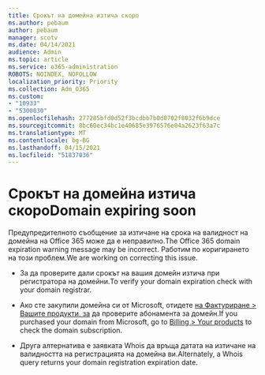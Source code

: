 ```yaml
---
title: Срокът на домейна изтича скоро
ms.author: pebaum
author: pebaum
manager: scotv
ms.date: 04/14/2021
audience: Admin
ms.topic: article
ms.service: o365-administration
ROBOTS: NOINDEX, NOFOLLOW
localization_priority: Priority
ms.collection: Adm_O365
ms.custom:
- "10933"
- "5300030"
ms.openlocfilehash: 277285bfd0d52f3bcdbb7b0d0702f8032f6b9dce
ms.sourcegitcommit: 8bc60ec34bc1e40685e3976576e04a2623f63a7c
ms.translationtype: MT
ms.contentlocale: bg-BG
ms.lasthandoff: 04/15/2021
ms.locfileid: "51837036"
---
```

# <a name="domain-expiring-soon"></a><span data-ttu-id="8c006-102">Срокът на домейна изтича скоро</span><span class="sxs-lookup"><span data-stu-id="8c006-102">Domain expiring soon</span></span>

<span data-ttu-id="8c006-103">Предупредителното съобщение за изтичане на срока на валидност на домейна на Office 365 може да е неправилно.</span><span class="sxs-lookup"><span data-stu-id="8c006-103">The Office 365 domain expiration warning message may be incorrect.</span></span> <span data-ttu-id="8c006-104">Работим по коригирането на този проблем.</span><span class="sxs-lookup"><span data-stu-id="8c006-104">We are working on correcting this issue.</span></span>

- <span data-ttu-id="8c006-105">За да проверите дали срокът на вашия домейн изтича при регистратора на домейни.</span><span class="sxs-lookup"><span data-stu-id="8c006-105">To verify your domain expiration check with your domain registrar.</span></span>

- <span data-ttu-id="8c006-106">Ако сте закупили домейна си от Microsoft, отидете [на Фактуриране > Вашите продукти, за](https://admin.microsoft.com/Adminportal/Home?source=applauncher#/subscriptions) да проверите абонамента за домейн.</span><span class="sxs-lookup"><span data-stu-id="8c006-106">If you purchased your domain from Microsoft, go to [Billing > Your products](https://admin.microsoft.com/Adminportal/Home?source=applauncher#/subscriptions) to check the domain subscription.</span></span>

- <span data-ttu-id="8c006-107">Друга алтернатива е заявката Whois да връща датата на изтичане на валидността на регистрацията на домейна ви.</span><span class="sxs-lookup"><span data-stu-id="8c006-107">Alternately, a Whois query returns your domain registration expiration date.</span></span>